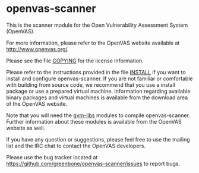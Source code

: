 # openvas-scanner

This is the scanner module for the Open Vulnerability Assessment System
(OpenVAS).

For more information, please refer to the OpenVAS website available at
http://www.openvas.org/.

Please see the file [COPYING](COPYING) for the license information.

Please refer to the instructions provided in the file [INSTALL](INSTALL) if you
want to install and configure openvas-scanner. If you are not familiar or
comfortable with building from source code, we recommend that you use a install
package or use a prepared virtual machine. Information regarding available
binary packages and virtual machines is available from the download area of the
OpenVAS website.

Note that you will need the [gvm-libs](https://github.com/greenbone/gvm-libs)
modules to compile openvas-scanner. Further information about these modules is
available from the OpenVAS website as well.

If you have any question or suggestions, please feel free to use the mailing
list and the IRC chat to contact the OpenVAS developers.

Please use the bug tracker located at
https://github.com/greenbone/openvas-scanner/issues to report bugs.

